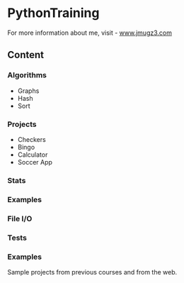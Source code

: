PythonTraining
===========
For more information about me, visit - www.jmugz3.com

Content
--------------

### Algorithms ###
- Graphs 
- Hash 
- Sort

### Projects ###
- Checkers
- Bingo
- Calculator
- Soccer App
### Stats ###
### Examples ###
### File I/O ###
### Tests ###
### Examples ###
Sample projects from previous courses and from the web. 



